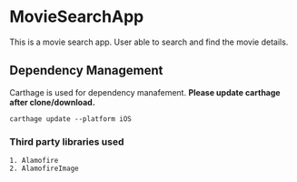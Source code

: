 # MovieSearchApp

This is a movie search app. User able to search and find the movie details.

## Dependency Management

Carthage is used for dependency manafement. **Please update carthage after clone/download.**

```
carthage update --platform iOS
```

### Third party libraries used 

```
1. Alamofire
2. AlamofireImage
```
